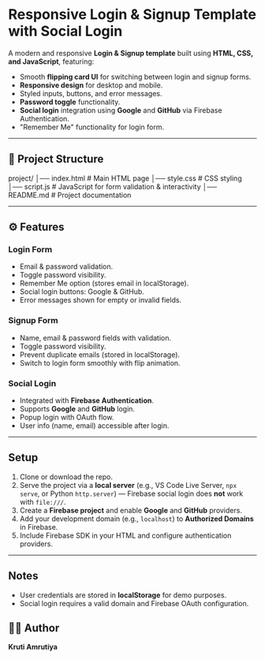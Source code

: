 # Responsive Login & Signup Template with Social Login

A modern and responsive **Login & Signup template** built using **HTML, CSS, and JavaScript**, featuring:

- Smooth **flipping card UI** for switching between login and signup forms.
- **Responsive design** for desktop and mobile.
- Styled inputs, buttons, and error messages.
- **Password toggle** functionality.
- **Social login** integration using **Google** and **GitHub** via Firebase Authentication.
- "Remember Me" functionality for login form.

---

## 📂 Project Structure

project/
│── index.html # Main HTML page
│── style.css # CSS styling
│── script.js # JavaScript for form validation & interactivity
│── README.md # Project documentation

---

## ⚙️ Features

### Login Form
- Email & password validation.
- Toggle password visibility.
- Remember Me option (stores email in localStorage).
- Social login buttons: Google & GitHub.
- Error messages shown for empty or invalid fields.

### Signup Form
- Name, email & password fields with validation.
- Toggle password visibility.
- Prevent duplicate emails (stored in localStorage).
- Switch to login form smoothly with flip animation.

### Social Login
- Integrated with **Firebase Authentication**.
- Supports **Google** and **GitHub** login.
- Popup login with OAuth flow.
- User info (name, email) accessible after login.

---

## Setup

1. Clone or download the repo.
2. Serve the project via a **local server** (e.g., VS Code Live Server, `npx serve`, or Python `http.server`) — Firebase social login does **not** work with `file:///`.
3. Create a **Firebase project** and enable **Google** and **GitHub** providers.
4. Add your development domain (e.g., `localhost`) to **Authorized Domains** in Firebase.
5. Include Firebase SDK in your HTML and configure authentication providers.

---

## Notes

- User credentials are stored in **localStorage** for demo purposes.
- Social login requires a valid domain and Firebase OAuth configuration.

## 👨‍💻 Author

**Kruti Amrutiya**

